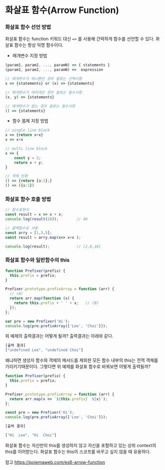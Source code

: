 # 화살표 함수(Arrow Function)



### 화살표 함수 선언 방법

화살표 함수는 function 키워드 대신 `=>` 를 사용해 간략하게 함수를 선언할 수 있다.   화살표 함수는 항상 익명 함수이다. 

- 매개변수 지정 방법

``` javascript
(param1, param2, ..., paramN) => { statements }
(param1, param2, ..., paramN) =>  expression 

// 매개변수가 하나뿐인 경우 괄호는 선택사항 
x => {statements} or (x) => {statements}

// 매개변수가 여러개인 경우 괄호는 필수사항
(x, y) => {statements}

// 매개변수가 없는 경우 괄호는 필수사항
() => {statements}

```



- 함수 몸체 지정 방법

```javascript
// single line block
x => {return x+x}
x => x+x

// multi line block
x => {
    const y = 2; 
    return x + y;
}

// 객체 반환 
() => {return {a:1};}
() => ({a:1})
```







### 화살표 함수 호출 방법

``` javascript
// 함수표현식
const result = x => x + x;
console.log(result(20));		// 40

// 콜백함수로 사용
const arry = [1,3,5];
const result = arry.map(x=> x+x );

console.log(result); 			// [2,6,10]
```





### 화살표 함수와 일반함수의 this

``` javascript
function Prefixer(prefix) {
  this.prefix = prefix;
}

Prefixer.prototype.prefixArray = function (arr) {
  // (A)
  return arr.map(function (x) {
    return this.prefix + ' ' + x; 	// (B)
  });
};

var pre = new Prefixer('Hi');
console.log(pre.prefixArray(['Lee', 'Choi']));
```

위 예제의 출력결과는 어떻게 될까?  출력결과는 아래와 같다. 

``` javascript
[출력 결과]
["undefined Lee", "undefined Choi"]
```

왜냐하면 생성자 함수와 객체의 메서드를 제외한 모든 함수 내부의 this는 전역 객체를 가리키기때문이다.  그렇다면 위 예제를 화살표 함수로 바꿔보면 어떻게 출력될까?

``` javascript
function Prefixer(prefix) {
  this.prefix = prefix;
}

Prefixer.prototype.prefixArray = function (arr) {
  return arr.map(x => `${this.prefix}  ${x}`);
};

const pre = new Prefixer('Hi');
console.log(pre.prefixArray(['Lee', 'Choi']));
```

``` javascript
[출력 결과]

["Hi  Lee", "Hi  Choi"]
```

화살표 함수는 자신만의 this를 생성하지 않고 자신을 포함하고 있는 상위 context의 this를 이어받는다.  화살표 함수는 this의 스코프를 바꾸고 싶지 않을 때 유용하다. 











참고 https://poiemaweb.com/es6-arrow-function









